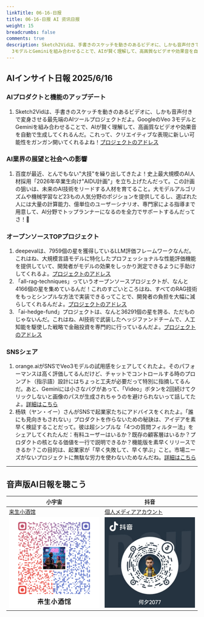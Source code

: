 ```yaml
---
linkTitle: 06-16-日报
title: 06-16-日报 AI 资讯日报
weight: 15
breadcrumbs: false
comments: true
description: Sketch2Vidは、手書きのスケッチを動きのあるビデオに、しかも音声付きで変身させる最先端のAIツールプロジェクトだよ。GoogleのVeo
  3モデルとGeminiを組み合わせることで、AIが賢く理解して、高画質なビデオや効果音を自動で生成してくれるんだ。これって、クリエイティブな表現に新しい可能性をガンガン.
---
```

## AIインサイト日報 2025/6/16

### **AIプロダクトと機能のアップデート**
1. Sketch2Vidは、手書きのスケッチを動きのあるビデオに、しかも音声付きで変身させる最先端のAIツールプロジェクトだよ。GoogleのVeo 3モデルとGeminiを組み合わせることで、AIが賢く理解して、高画質なビデオや効果音を自動で生成してくれるんだ。これって、クリエイティブな表現に新しい可能性をガンガン開いてくれるよね！[プロジェクトのアドレス](https://github.com/NSTiwari/Sketch2Vid)

### **AI業界の展望と社会への影響**
1. 百度が最近、とんでもない"大技"を繰り出してきたよ！史上最大規模のAI人材採用「2026年卒業生向け"AIDU計画"」を立ち上げたんだって。この計画の狙いは、未来のAI技術をリードする人材を育てること。大モデルアルゴリズムや機械学習など23もの人気分野のポジションを提供してるし、選ばれた人には大量の計算能力、億単位のユーザーシナリオ、専門家による指導まで用意して、AI分野でトップランナーになるのを全力でサポートするんだってさ！💪

### **オープンソースTOPプロジェクト**
1. deepevalは、7959個の星を獲得しているLLM評価フレームワークなんだ。これはね、大規模言語モデルに特化したプロフェッショナルな性能評価機能を提供していて、開発者がモデルの効果をしっかり測定できるように手助けしてくれるよ。[プロジェクトのアドレス](https://github.com/confident-ai/deepeval)
2. 「all-rag-techniques」っていうオープンソースプロジェクトが、なんと4166個の星を集めているんだ！これのすごいところはね、すべてのRAG技術をもっとシンプルな方法で実装できるってことで、開発者の負担を大幅に減らしてくれるんだよ。[プロジェクトのアドレス](https://github.com/FareedKhan-dev?tab=repositories)
3. 「ai-hedge-fund」プロジェクトは、なんと36291個の星を誇る、ただものじゃないんだ。これはね、AI技術で武装したヘッジファンドチームで、人工知能を駆使した戦略で金融投資を専門的に行っているんだよ。[プロジェクトのアドレス](https://github.com/virattt/ai-hedge-fund)

### **SNSシェア**
1. orange.aiがSNSでVeo3モデルの試用感をシェアしてくれたよ。そのパフォーマンスは高く評価してるんだけど、チャットでコントロールする時のプロンプト（指示語）設計にはちょっと工夫が必要だって特別に指摘してるんだ。あと、Geminiには小さなバグがあって、「Video」ボタンを2回続けてクリックしないと画像のパスが生成されちゃうのを避けられないって話してたよ。[詳細はこちら](https://x.com/oran_ge/status/1934204708614545697)
2. 杨轶（ヤン・イー）さんがSNSで起業家たちにアドバイスをくれたよ。「誰にも見向きもされない」プロダクトを作らないための秘訣は、アイデアを素早く検証することだって。彼は超シンプルな「4つの質問フィルター法」をシェアしてくれたんだ：有料ユーザーはいるか？既存の顧客層はいるか？プロダクトの核となる価値を一行で説明できるか？機能版を素早くリリースできるか？この目的は、起業家が「早く失敗して、早く学ぶ」こと。市場ニーズがないプロジェクトに無駄な労力を使わないためなんだね。[詳細はこちら](https://m.okjike.com/originalPosts/684e90216c1af58f5d957ece)

---

## **音声版AI日報を聴こう**

| **小宇宙** | **抖音** |
| --- | --- |
| [来生小酒馆](https://www.xiaoyuzhoufm.com/podcast/683c62b7c1ca9cf575a5030e)  |   [個人メディアアカウント](https://www.douyin.com/user/MS4wLjABAAAAwpwqPQlu38sO38VyWgw9ZjDEnN4bMR5j8x111UxpseHR9DpB6-CveI5KRXOWuFwG)| 
| ![居酒屋](https://raw.githubusercontent.com/justlovemaki/imagehub/refs/heads/main/logo/f959f7984e9163fc50d3941d79a7f262.md.png) | ![情報ステーション](https://raw.githubusercontent.com/justlovemaki/imagehub/refs/heads/main/logo/7fc30805eeb831e1e2baa3a240683ca3.md.png) |